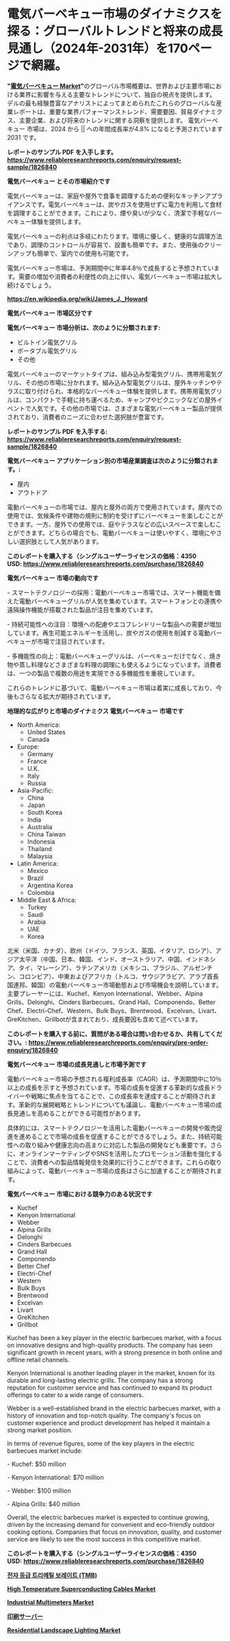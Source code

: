 <p><h1>電気バーベキュー市場のダイナミクスを探る：グローバルトレンドと将来の成長見通し（2024年-2031年）を170ページで網羅。</h1></p><p><strong>"<a href="https://www.reliableresearchreports.com/electric-barbecues-r1826840">電気バーベキュー Market</a>"</strong>のグローバル市場概要は、世界および主要市場における業界に影響を与える主要なトレンドについて、独自の視点を提供します。 デルの最も経験豊富なアナリストによってまとめられたこれらのグローバルな産業レポートは、重要な業界パフォーマンストレンド、需要要因、貿易ダイナミクス、主要企業、および将来のトレンドに関する洞察を提供します。 電気バーベキュー 市場は、2024 から || への年間成長率が4.8% になると予測されています2031 です。</p>
<p><strong>レポートのサンプル PDF を入手します。</strong><strong><a href="https://www.reliableresearchreports.com/enquiry/request-sample/1826840">https://www.reliableresearchreports.com/enquiry/request-sample/1826840</a></strong></p>
<p><strong>電気バーベキュー とその市場紹介です</strong></p>
<p><p>電気バーベキューは、家庭や屋外で食事を調理するための便利なキッチンアプライアンスです。電気バーベキューは、炭やガスを使用せずに電力を利用して食材を調理することができます。これにより、煙や臭いが少なく、清潔で手軽なバーベキュー体験を提供します。</p><p>電気バーベキューの利点は多岐にわたります。環境に優しく、健康的な調理方法であり、調理のコントロールが容易で、設置も簡単です。また、使用後のクリーンアップも簡単で、室内での使用も可能です。</p><p>電気バーベキュー市場は、予測期間中に年率4.8％で成長すると予想されています。需要の増加や消費者の利便性の向上に伴い、電気バーベキュー市場は拡大し続けるでしょう。</p><a href="https://en.wikipedia.org/wiki/James_J._Howard"></a></p>
<p><strong><a href="https://en.wikipedia.org/wiki/James_J._Howard">https://en.wikipedia.org/wiki/James_J._Howard</a></strong></p>
<p><strong>電気バーベキュー&nbsp;市場区分です</strong><strong></strong></p>
<p><strong>電気バーベキュー 市場分析は、次のように分類されます:</strong>&nbsp;</p>
<p><ul><li>ビルトイン電気グリル</li><li>ポータブル電気グリル</li><li>その他</li></ul></p>
<p><p>電気バーベキューのマーケットタイプは、組み込み型電気グリル、携帯用電気グリル、その他の市場に分かれます。組み込み型電気グリルは、屋外キッチンやテラスに取り付けられ、本格的なバーベキュー体験を提供します。携帯用電気グリルは、コンパクトで手軽に持ち運べるため、キャンプやピクニックなどの屋外イベントで人気です。その他の市場では、さまざまな電気バーベキュー製品が提供されており、消費者のニーズに合わせた選択肢が豊富です。</p></p>
<p><strong>レポートのサンプル PDF を入手する: <a href="https://www.reliableresearchreports.com/enquiry/request-sample/1826840">https://www.reliableresearchreports.com/enquiry/request-sample/1826840</a></strong></p>
<p><strong> 電気バーベキュー アプリケーション別の市場産業調査は次のように分類されます。:</strong></p>
<p><ul><li>屋内</li><li>アウトドア</li></ul></p>
<p><p>電動バーベキューの市場では、屋内と屋外の両方で使用されています。屋内での使用では、気候条件や建物の規則に制約を受けずにバーベキューを楽しむことができます。一方、屋外での使用では、庭やテラスなどの広いスペースで楽しむことができます。どちらの場合でも、電動バーベキューは使いやすく、環境にやさしい選択肢として人気があります。</p></p>
<p><strong>このレポートを購入する（シングルユーザーライセンスの価格：4350 USD:</strong><strong>&nbsp;<a href="https://www.reliableresearchreports.com/purchase/1826840">https://www.reliableresearchreports.com/purchase/1826840</a></strong></p>
<p><strong>電気バーベキュー 市場の動向です</strong></p>
<p><p>- スマートテクノロジーの採用：電動バーベキュー市場では、スマート機能を備えた電動バーベキューグリルが人気を集めています。スマートフォンとの連携や遠隔操作機能が搭載された製品が注目を集めています。</p><p>- 持続可能性への注目：環境への配慮やエコフレンドリーな製品への需要が増加しています。再生可能エネルギーを活用し、炭やガスの使用を削減する電動バーベキューが市場で注目されています。</p><p>- 多機能性の向上：電動バーベキューグリルは、バーベキューだけでなく、焼き物や蒸し料理などさまざまな料理の調理にも使えるようになっています。消費者は、一つの製品で複数の用途を実現できる多機能性を重視しています。</p><p>これらのトレンドに基づいて、電動バーベキュー市場は着実に成長しており、今後もさらなる拡大が期待されています。</p></p>
<p><strong>地理的な広がりと市場のダイナミクス 電気バーベキュー 市場です</strong></p>
<p><ul>
    <li>
        North America:
        <ul>
            <li>United States</li>
            <li>Canada</li>
        </ul>
    </li>
    <li>
        Europe:
        <ul>
            <li>Germany</li>
            <li>France</li>
            <li>U.K.</li>
            <li>Italy</li>
            <li>Russia</li>
        </ul>
    </li>
    <li>
        Asia-Pacific:
        <ul>
            <li>China</li>
            <li>Japan</li>
            <li>South Korea</li>
            <li>India</li>
            <li>Australia</li>
            <li>China Taiwan</li>
            <li>Indonesia</li>
            <li>Thailand</li>
            <li>Malaysia</li>
        </ul>
    </li>
    <li>
        Latin America:
        <ul>
            <li>Mexico</li>
            <li>Brazil</li>
            <li>Argentina Korea</li>
            <li>Colombia</li>
        </ul>
    </li>
    <li>
        Middle East & Africa:
        <ul>
            <li>Turkey</li>
            <li>Saudi</li>
            <li>Arabia</li>
            <li>UAE</li>
            <li>Korea</li>
        </ul>
    </li>
    </ul></p>
<p><p>北米（米国、カナダ）、欧州（ドイツ、フランス、英国、イタリア、ロシア）、アジア太平洋（中国、日本、韓国、インド、オーストラリア、中国、インドネシア、タイ、マレーシア）、ラテンアメリカ（メキシコ、ブラジル、アルゼンチン、コロンビア）、中東およびアフリカ（トルコ、サウジアラビア、アラブ首長国連邦、韓国）の電動バーベキュー市場動態および市場機会を説明しています。主要プレーヤーには、Kuchef、Kenyon International、Webber、Alpina Grills、Delonghi、Cinders Barbecues、Grand Hall、Componendo、Better Chef、Electri-Chef、Western、Bulk Buys、Brentwood、Excelvan、Livart、GreKitchen、Grillbotが含まれており、成長要因も含めて述べています。</p></p>
<p><strong>このレポートを購入する前に、質問がある場合は問い合わせるか、共有してください。:&nbsp;<a href="https://www.reliableresearchreports.com/enquiry/pre-order-enquiry/1826840">https://www.reliableresearchreports.com/enquiry/pre-order-enquiry/1826840</a></strong></p>
<p><strong>電気バーベキュー 市場の成長見通しと市場予測です</strong></p>
<p><p>電動バーベキュー市場の予想される複利成長率（CAGR）は、予測期間中に10％以上の成長を示すと予想されています。市場の成長を促進する革新的な成長ドライバーや戦略に焦点を当てることで、この成長率を達成することが期待されます。革新的な展開戦略とトレンドについても議論し、電動バーベキュー市場の成長見通しを高めることができる可能性があります。</p><p>具体的には、スマートテクノロジーを活用した電動バーベキューの開発や販売促進を進めることで市場の成長を促進することができるでしょう。また、持続可能性への取り組みや健康志向の高まりに対応した製品の開発なども重要です。さらに、オンラインマーケティングやSNSを活用したプロモーション活動を強化することで、消費者への製品情報発信を効果的に行うことができます。これらの取り組みによって、電動バーベキュー市場の成長はさらに加速することが期待されます。</p></p>
<p><strong>電気バーベキュー 市場における競争力のある状況です</strong></p>
<p><ul><li>Kuchef</li><li>Kenyon International</li><li>Webber</li><li>Alpina Grills</li><li>Delonghi</li><li>Cinders Barbecues</li><li>Grand Hall</li><li>Componendo</li><li>Better Chef</li><li>Electri-Chef</li><li>Western</li><li>Bulk Buys</li><li>Brentwood</li><li>Excelvan</li><li>Livart</li><li>GreKitchen</li><li>Grillbot</li></ul></p>
<p><p>Kuchef has been a key player in the electric barbecues market, with a focus on innovative designs and high-quality products. The company has seen significant growth in recent years, with a strong presence in both online and offline retail channels.</p><p>Kenyon International is another leading player in the market, known for its durable and long-lasting electric grills. The company has a strong reputation for customer service and has continued to expand its product offerings to cater to a wide range of consumers.</p><p>Webber is a well-established brand in the electric barbecues market, with a history of innovation and top-notch quality. The company's focus on customer experience and product development has helped it maintain a strong market position.</p><p>In terms of revenue figures, some of the key players in the electric barbecues market include:</p><p>- Kuchef: $50 million</p><p>- Kenyon International: $70 million</p><p>- Webber: $100 million</p><p>- Alpina Grills: $40 million</p><p>Overall, the electric barbecues market is expected to continue growing, driven by the increasing demand for convenient and eco-friendly outdoor cooking options. Companies that focus on innovation, quality, and customer service are likely to see the most success in this competitive market.</p></p>
<p><strong>このレポートを購入する（シングルユーザーライセンスの価格：4350 USD:</strong>&nbsp;<strong><a href="https://www.reliableresearchreports.com/purchase/1826840">https://www.reliableresearchreports.com/purchase/1826840</a></strong></p>
<p><strong><p><a href="https://github.com/KellyLyncyh543964/Market-Research-Report-List-3/blob/main/559323588177.md">전자 등급 트리메틸 보레이트 (TMB)</a></p><p><a href="https://www.linkedin.com/pulse/high-temperature-superconducting-cables-industry-analysis-omjae?trackingId=dukdj%2FrPRLaIICco73%2FqtQ%3D%3D">High Temperature Superconducting Cables Market</a></p><p><a href="https://medium.com/@paulmcglynn6456/industrial-multimeters-market-forecasts-market-trends-and-impact-analysis-2024-2031-29f213de57ac">Industrial Multimeters Market</a></p><p><a href="https://github.com/roulaayoub-saad/Market-Research-Report-List-3/blob/main/347103270746.md">印刷サーバー</a></p><p><a href="https://www.linkedin.com/pulse/global-residential-landscape-lighting-market-opportunities-bqgae?trackingId=5%2BBq85JTRmajxQ1NN%2BnubA%3D%3D">Residential Landscape Lighting Market</a></p></strong></p>